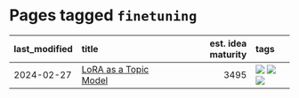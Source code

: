 # Pages tagged `finetuning`

|last_modified|title|est. idea maturity|tags
|:---|:---|---:|:---|
|2024-02-27|[LoRA as a Topic Model](../lora_lda.md)|3495|[![](https://img.shields.io/badge/tag-experimental-77485f)](../tags/experimental.md) [![](https://img.shields.io/badge/tag-finetuning-b4bfb)](../tags/finetuning.md) [![](https://img.shields.io/badge/tag-nlp-161a53)](../tags/nlp.md)|